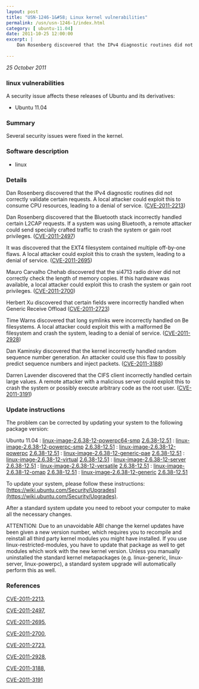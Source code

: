 ```yaml
---
layout: post
title: "USN-1246-1&#58; Linux kernel vulnerabilities"
permalink: /usn/usn-1246-1/index.html
category: [ ubuntu-11.04]
date: 2011-10-25 12:00:00
excerpt: |
    Dan Rosenberg discovered that the IPv4 diagnostic routines did not correctly validate certain requests. A local attacker could exploit this to consume CPU resources, leading to a denial of service. ([CVE-2011-2213](http://people.ubuntu.com/~ubuntu-security/cve/CVE-2011-2213))
    
--- 
```

 
 

*25 October 2011*

### linux vulnerabilities

A security issue affects these releases of Ubuntu and its derivatives:

* Ubuntu 11.04

### Summary

Several security issues were fixed in the kernel. 

### Software description

* linux 

### Details

Dan Rosenberg discovered that the IPv4 diagnostic routines did not correctly validate certain requests. A local attacker could exploit this to consume CPU resources, leading to a denial of service. ([CVE-2011-2213](http://people.ubuntu.com/~ubuntu-security/cve/CVE-2011-2213))

Dan Rosenberg discovered that the Bluetooth stack incorrectly handled certain L2CAP requests. If a system was using Bluetooth, a remote attacker could send specially crafted traffic to crash the system or gain root privileges. ([CVE-2011-2497](http://people.ubuntu.com/~ubuntu-security/cve/CVE-2011-2497))

It was discovered that the EXT4 filesystem contained multiple off-by-one flaws. A local attacker could exploit this to crash the system, leading to a denial of service. ([CVE-2011-2695](http://people.ubuntu.com/~ubuntu-security/cve/CVE-2011-2695))

Mauro Carvalho Chehab discovered that the si4713 radio driver did not correctly check the length of memory copies. If this hardware was available, a local attacker could exploit this to crash the system or gain root privileges. ([CVE-2011-2700](http://people.ubuntu.com/~ubuntu-security/cve/CVE-2011-2700))

Herbert Xu discovered that certain fields were incorrectly handled when Generic Receive Offload ([CVE-2011-2723](http://people.ubuntu.com/~ubuntu-security/cve/CVE-2011-2723))

Time Warns discovered that long symlinks were incorrectly handled on Be filesystems. A local attacker could exploit this with a malformed Be filesystem and crash the system, leading to a denial of service. ([CVE-2011-2928](http://people.ubuntu.com/~ubuntu-security/cve/CVE-2011-2928))

Dan Kaminsky discovered that the kernel incorrectly handled random sequence number generation. An attacker could use this flaw to possibly predict sequence numbers and inject packets. ([CVE-2011-3188](http://people.ubuntu.com/~ubuntu-security/cve/CVE-2011-3188))

Darren Lavender discovered that the CIFS client incorrectly handled certain large values. A remote attacker with a malicious server could exploit this to crash the system or possibly execute arbitrary code as the root user. ([CVE-2011-3191](http://people.ubuntu.com/~ubuntu-security/cve/CVE-2011-3191)) 

### Update instructions

The problem can be corrected by updating your system to the following package version:

Ubuntu 11.04
 : [linux-image-2.6.38-12-powerpc64-smp](https://launchpad.net/ubuntu/+source/linux) <span> [2.6.38-12.51](https://launchpad.net/ubuntu/+source/linux/2.6.38-12.51) </span> 
 : [linux-image-2.6.38-12-powerpc-smp](https://launchpad.net/ubuntu/+source/linux) <span> [2.6.38-12.51](https://launchpad.net/ubuntu/+source/linux/2.6.38-12.51) </span> 
 : [linux-image-2.6.38-12-powerpc](https://launchpad.net/ubuntu/+source/linux) <span> [2.6.38-12.51](https://launchpad.net/ubuntu/+source/linux/2.6.38-12.51) </span> 
 : [linux-image-2.6.38-12-generic-pae](https://launchpad.net/ubuntu/+source/linux) <span> [2.6.38-12.51](https://launchpad.net/ubuntu/+source/linux/2.6.38-12.51) </span> 
 : [linux-image-2.6.38-12-virtual](https://launchpad.net/ubuntu/+source/linux) <span> [2.6.38-12.51](https://launchpad.net/ubuntu/+source/linux/2.6.38-12.51) </span> 
 : [linux-image-2.6.38-12-server](https://launchpad.net/ubuntu/+source/linux) <span> [2.6.38-12.51](https://launchpad.net/ubuntu/+source/linux/2.6.38-12.51) </span> 
 : [linux-image-2.6.38-12-versatile](https://launchpad.net/ubuntu/+source/linux) <span> [2.6.38-12.51](https://launchpad.net/ubuntu/+source/linux/2.6.38-12.51) </span> 
 : [linux-image-2.6.38-12-omap](https://launchpad.net/ubuntu/+source/linux) <span> [2.6.38-12.51](https://launchpad.net/ubuntu/+source/linux/2.6.38-12.51) </span> 
 : [linux-image-2.6.38-12-generic](https://launchpad.net/ubuntu/+source/linux) <span> [2.6.38-12.51](https://launchpad.net/ubuntu/+source/linux/2.6.38-12.51) </span> 

To update your system, please follow these instructions: [https://wiki.ubuntu.com/Security/Upgrades](https://wiki.ubuntu.com/Security/Upgrades).

After a standard system update you need to reboot your computer to make all the necessary changes.

ATTENTION: Due to an unavoidable ABI change the kernel updates have been given a new version number, which requires you to recompile and reinstall all third party kernel modules you might have installed. If you use linux-restricted-modules, you have to update that package as well to get modules which work with the new kernel version. Unless you manually uninstalled the standard kernel metapackages (e.g. linux-generic, linux-server, linux-powerpc), a standard system upgrade will automatically perform this as well. 

### References

 
 [CVE-2011-2213](http://people.ubuntu.com/~ubuntu-security/cve/CVE-2011-2213), 

 [CVE-2011-2497](http://people.ubuntu.com/~ubuntu-security/cve/CVE-2011-2497), 

 [CVE-2011-2695](http://people.ubuntu.com/~ubuntu-security/cve/CVE-2011-2695), 

 [CVE-2011-2700](http://people.ubuntu.com/~ubuntu-security/cve/CVE-2011-2700), 

 [CVE-2011-2723](http://people.ubuntu.com/~ubuntu-security/cve/CVE-2011-2723), 

 [CVE-2011-2928](http://people.ubuntu.com/~ubuntu-security/cve/CVE-2011-2928), 

 [CVE-2011-3188](http://people.ubuntu.com/~ubuntu-security/cve/CVE-2011-3188), 

 [CVE-2011-3191](http://people.ubuntu.com/~ubuntu-security/cve/CVE-2011-3191)
 

